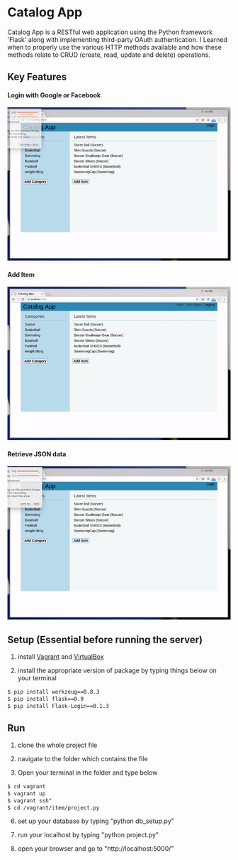 Catalog App
=============
Catalog App is a RESTful web application using the Python framework 'Flask' along with implementing third-party OAuth authentication. 
I Learned when to properly use the various HTTP methods available and how these methods relate to CRUD (create, read, update and delete) operations.




## Key Features
#### Login with Google or Facebook
![1](video/login.gif)

#### Add Item
![2](video/item.gif)

#### Retrieve JSON data
![3](video/json-endpoint.gif)

## Setup (Essential before running the server)
1. install [Vagrant](https://www.vagrantup.com/) and [VirtualBox](https://www.virtualbox.org/wiki/Downloads?replytocom=98578)

2. install the appropriate version of package by typing things below on your terminal
```
$ pip install werkzeug==0.8.3
$ pip install flask==0.9
$ pip install Flask-Login==0.1.3
```

## Run 
1. clone the whole project file

2. navigate to the folder which contains the file

3. Open your terminal in the folder and type below 
```
$ cd vagrant
$ vagrant up
$ vagrant ssh"
$ cd /vagrant/item/project.py
```
6. set up your database by typing "python db_setup.py"

7. run your localhost by typing "python project.py"

8. open your browser and go to "http://localhost:5000/"
